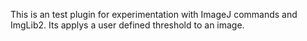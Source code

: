 This is an test plugin for experimentation with ImageJ commands and ImgLib2. Its applys a user defined threshold to an image.

